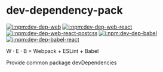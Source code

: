 # dev-dependency-pack

[![i:npm:dev-dep-web]][l:npm:dev-dep-web]
[![i:npm:dev-dep-web-react]][l:npm:dev-dep-web-react]
[![i:npm:dev-dep-web-react-postcss]][l:npm:dev-dep-web-react-postcss]
[![i:npm:dev-dep-babel]][l:npm:dev-dep-babel]
[![i:npm:dev-dep-babel-react]][l:npm:dev-dep-babel-react]

W · E · B = Webpack + ESLint + Babel

Provide common package devDependencies

[i:npm:dev-dep-web]: https://img.shields.io/badge/dev--dep-web-blue.svg
[l:npm:dev-dep-web]: https://www.npmjs.com/package/dev-dep-web
[i:npm:dev-dep-web-react]: https://img.shields.io/badge/dev--dep-web--react-blue.svg
[l:npm:dev-dep-web-react]: https://www.npmjs.com/package/dev-dep-web-react
[i:npm:dev-dep-web-react-postcss]: https://img.shields.io/badge/dev--dep-web--react--postcss-blue.svg
[l:npm:dev-dep-web-react-postcss]: https://www.npmjs.com/package/dev-dep-web-react-postcss
[i:npm:dev-dep-babel]: https://img.shields.io/badge/dev--dep-babel-blue.svg
[l:npm:dev-dep-babel]: https://www.npmjs.com/package/dev-dep-babel
[i:npm:dev-dep-babel-react]: https://img.shields.io/badge/dev--dep-babel--react-blue.svg
[l:npm:dev-dep-babel-react]: https://www.npmjs.com/package/dev-dep-babel-react
